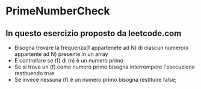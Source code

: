 # PrimeNumberCheck

## In questo esercizio proposto da leetcode.com
     
- Bisogna trovare la frequenza(f appartenete ad N) di ciascun numero(x appartente ad N) presente in un array
- E controllare se (f) di (n) è un numero primo
- Se si trova un (f) come numero primo  bisogna interrompere l'esecuzione restituendo true
- Se invece nessuna (f) è un numero primo bisogna restituire false;
         

